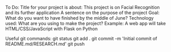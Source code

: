 To Do:
Title for your project is about:
This project is on Facial Recognition and its further application
A sentence on the purpose of the project
Goal: What do you want to have finished by the middle of June?
Technology used: What are you using to make the project?
Example: A web app will take HTML/CSS/JavaScript with Flask on Python

Useful git commands:
git status
git add .
git commit -m 'Initial commit of README.md/RESEARCH.md'
git push


 